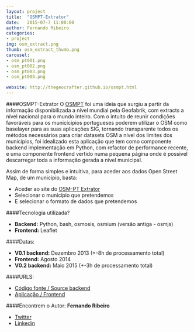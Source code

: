 ```yaml
---
layout: project
title:  "OSMPT-Extrator"
date:   2015-07-7 11:00:00
author: Fernando Ribeiro
categories:
- project
img: osm_extract.png
thumb: osm_extract_thumb.png
carousel:
- osm_pt001.png
- osm_pt002.png
- osm_pt003.png
- osm_pt004.png

website: http://thegeocrafter.github.io/osmpt.html
---
```

####OSMPT-Extrator
O [OSMPT](http://thegeocrafter.github.io/osmpt.html) foi uma ideia que surgiu a partir da informação disponibilizada a nível mundial pela Geofabrik, com extracts a nível nacional para o mundo inteiro. Com o intuito de reunir condições favoráveis para os municícipios portugueses poderem utilizar o OSM como baselayer para as suas aplicações SIG, tornando transparente todos os métodos necessários para criar datasets OSM a nível dos limites dos municípios, foi idealizado esta aplicação que tem como componente backend implementação em Python, com refactor de performance recente, e uma componente frontend vertido numa pequena página onde é possivel descarregar toda a informação gerada a nível municipal.

Assim de forma simples e intuitiva, para aceder aos dados Open Street Map, de um município, basta:

- Aceder ao site do [OSM-PT Extrator](http://thegeocrafter.github.io/osmpt.html) 
- Selecionar o município que pretendemos 
- E selecionar o formato de dados que pretendemos 


####Tecnologia utilizada?
- **Backend:** Python, bash, osmosis, osmium (versão antiga - osmjs)
- **Frontend:** Leaflet

####Datas:
- **V0.1 backend:** Dezembro 2013 (+-8h de processamento total)
- **Frontend:** Agosto 2014
- **V0.2 backend:** Maio 2015 (+-3h de processamento total)

####URLS:
- [Código fonte / Source backend](https://github.com/thegeocrafter/OSMPTExtractor)
- [Aplicação / Frontend](http://thegeocrafter.github.io/osmpt.html)

####Encontrem o Autor:
**Fernando Ribeiro**

- [Twitter](https://twitter.com/geocrafterthe)
- [Linkedin](https://www.linkedin.com/in/fernandinand)


